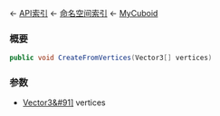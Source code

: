 ← [API索引](Api-Index) ← [命名空间索引](Namespace-Index) ← [MyCuboid](VRageMath.MyCuboid)

### 概要

```csharp
public void CreateFromVertices(Vector3[] vertices)
```

### 参数

* [Vector3&#91&#93;](VRageMath.Vector3&#91&#93;) vertices
